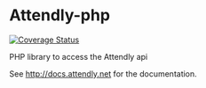 Attendly-php
============


[![Coverage Status](https://coveralls.io/repos/Attendly/attendly-php/badge.svg)](https://coveralls.io/r/Attendly/attendly-php)


PHP library to access the Attendly api

See http://docs.attendly.net for the documentation.
